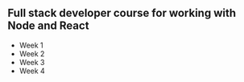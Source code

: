 ## Full stack developer course for working with Node and React

- Week 1
- Week 2
- Week 3
- Week 4
